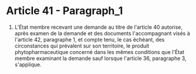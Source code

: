 # Article 41 - Paragraph_1

1. L'État membre recevant une demande au titre de l'article 40 autorise, après examen de la demande et des documents l'accompagnant visés à l'article 42, paragraphe 1, et compte tenu, le cas échéant, des circonstances qui prévalent sur son territoire, le produit phytopharmaceutique concerné dans les mêmes conditions que l'État membre examinant la demande sauf lorsque l'article 36, paragraphe 3, s'applique.

